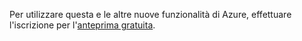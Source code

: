 Per utilizzare questa e le altre nuove funzionalità di Azure, effettuare l'iscrizione per l'[anteprima gratuita](https://account.windowsazure.com/PreviewFeatures).

<!---HONumber=August15_HO6-->